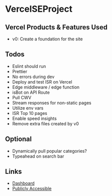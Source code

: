 # VercelSEProject
 
## Vercel Products & Features Used
- v0: Create a foundation for the site

## Todos
- Eslint should run
- Prettier
- No errors during dev
- Deploy and test ISR on Vercel
- Edge middleware / edge function
- isBot on API Route
- Pull CWV
- Stream responses for non-static pages
- Utilize env vars
- ISR Top 10 pages
- Enable speed insights
- Remove extra files created by v0

## Optional
- Dynamically pull popular categories?
- Typeahead on search bar

## Links
- [Dashboard](https://vercel.com/rawwebdesigns-projects/vercel-se-project)
- [Publicly Accessible](https://vercel-se-project.vercel.app/)